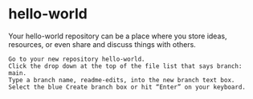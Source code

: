 # hello-world
Your hello-world repository can be a place where you store ideas, resources, or even share and discuss things with others.


    Go to your new repository hello-world.
    Click the drop down at the top of the file list that says branch: main.
    Type a branch name, readme-edits, into the new branch text box.
    Select the blue Create branch box or hit “Enter” on your keyboard.
